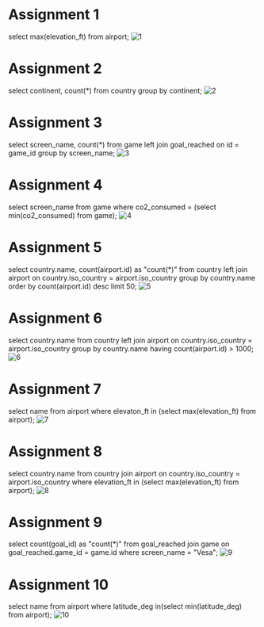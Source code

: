 # Assignment 1
select max(elevation_ft) from airport;
![1](https://github.com/user-attachments/assets/b18a2bba-890b-4545-bd80-63ed5eb95f77)

# Assignment 2
select continent, count(*) from country group by continent;
![2](https://github.com/user-attachments/assets/f252d0e0-bf7a-4951-a552-1992bc3b1236)

# Assignment 3
select screen_name, count(*) from game left join goal_reached on id = game_id group by screen_name;
![3](https://github.com/user-attachments/assets/91a1de29-eeec-4695-948b-d242667ac19b)

# Assignment 4
select screen_name from game where co2_consumed = (select min(co2_consumed) from game);
![4](https://github.com/user-attachments/assets/6565e858-2332-4f8f-8e88-b9c6765c64f7)

# Assignment 5
select country.name, count(airport.id) as "count(*)" from country left join airport on country.iso_country =
airport.iso_country group by country.name order by count(airport.id) desc limit 50;
![5](https://github.com/user-attachments/assets/a15e741c-cead-4c97-a54c-7f1b632d686b)

# Assignment 6
select country.name from country left join airport on country.iso_country = airport.iso_country 
group by country.name having count(airport.id) > 1000;
![6](https://github.com/user-attachments/assets/41e7dbcc-8ae4-4adb-8cfb-c6e1d77a5e9a)

# Assignment 7
select name from airport where elevaton_ft in (select max(elevation_ft) from airport);
![7](https://github.com/user-attachments/assets/1ebb8678-df28-4ff6-9016-990eefeb8652)

# Assignment 8
select country.name from country join airport on country.iso_country = airport.iso_country 
where elevation_ft in (select max(elevation_ft) from airport);
![8](https://github.com/user-attachments/assets/5f87040f-ac11-46e8-81de-3a0c0b735f62)

# Assignment 9
select count(goal_id) as "count(*)" from goal_reached join game on goal_reached.game_id = game.id
where screen_name = "Vesa";
![9](https://github.com/user-attachments/assets/3b9173d2-36b2-4dc3-b736-718ba8267ab5)

# Assignment 10
select name from airport where latitude_deg in(select min(latitude_deg) from airport);
![10](https://github.com/user-attachments/assets/bc8c93a5-67a1-4e3e-922d-3d550c631c8e)
